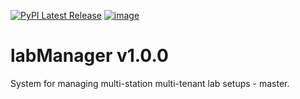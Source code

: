 [![PyPI Latest Release](https://img.shields.io/pypi/v/labManager-master.svg)](https://pypi.org/project/labManager-master/)
[![image](https://img.shields.io/pypi/pyversions/labManager-master.svg)](https://pypi.org/project/labManager-master/)

# labManager v1.0.0
System for managing multi-station multi-tenant lab setups - master.